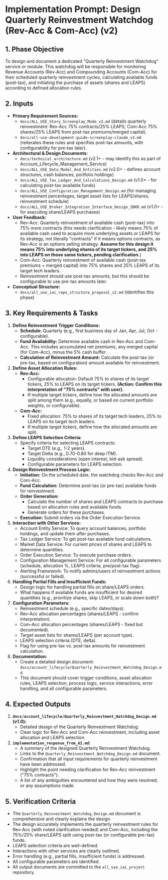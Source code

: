 # Implementation Prompt: Design Quarterly Reinvestment Watchdog (Rev-Acc & Com-Acc) (v2)

## 1. Phase Objective

To design and document a dedicated "Quarterly Reinvestment Watchdog" service or module. This watchdog will be responsible for monitoring Revenue Accounts (Rev-Acc) and Compounding Accounts (Com-Acc) for their scheduled quarterly reinvestment cycles, calculating available funds (post-tax), and initiating the purchase of assets (shares and LEAPS) according to defined allocation rules.

## 2. Inputs

*   **Primary Requirement Sources:**
    *   `docs/ALL_USE_Story_Screenplay_Mode_v3.md` (details quarterly reinvestment: Rev-Acc 75% contracts/25% LEAPS; Com-Acc 75% shares/25% LEAPS from post-tax premiums/merged capital).
    *   `docs/all-use-development-guide-screenplay-claude_v3.md` (reiterates these rules and specifies post-tax amounts, with configurability for pre-tax later).
*   **Architectural & Design Documents:**
    *   `docs/technical_architecture.md` (v2.1+ - may identify this as part of Account_Lifecycle_Management_Service)
    *   `docs/ALL_USE_Data_Model_And_Entities.md` (v2.0+ - defines account structures, cash balances, portfolio holdings)
    *   `docs/ALL_USE_Tax_Ledger_And_Calculations_Design.md` (v1.0+ - for calculating post-tax available funds)
    *   `docs/ALL_USE_Configuration_Management_Design.md` (for managing reinvestment percentages, target asset lists for LEAPS/shares, reinvestment schedule)
    *   `docs/ALL_USE_Broker_Integration_Interface_Design_IBKR.md` (v1.0+ - for executing share/LEAPS purchases)
*   **User Feedback:**
    *   Rev-Acc: Quarterly reinvestment of available cash (post-tax) into 75% more contracts (this needs clarification - likely means 75% of available cash used to acquire more underlying assets or LEAPS for its strategy, not literally "contracts" if it means options contracts, as Rev-Acc is an options selling strategy. **Assume for this design it means 75% into underlying shares of its target tickers, and 25% into LEAPS on those same tickers, pending clarification.**)
    *   Com-Acc: Quarterly reinvestment of available cash (post-tax premiums + merged capital) into 75% shares and 25% LEAPS of its target tech leaders.
    *   Reinvestment should use post-tax amounts, but this should be configurable to use pre-tax amounts later.
*   **Conceptual Structure:**
    *   `docs/all_use_iai_repo_structure_proposal_v2.md` (identifies this phase)

## 3. Key Requirements & Tasks

1.  **Define Reinvestment Trigger Conditions:**
    *   **Schedule:** Quarterly (e.g., first business day of Jan, Apr, Jul, Oct - configurable).
    *   **Fund Availability:** Determine available cash in Rev-Acc and Com-Acc. This includes accumulated net premiums, any merged capital (for Com-Acc), minus the 5% cash buffer.
    *   **Calculation of Reinvestment Amount:** Calculate the post-tax (or pre-tax, based on configuration) amount available for reinvestment.
2.  **Define Asset Allocation Rules:**
    *   **Rev-Acc:**
        *   Configurable allocation: Default 75% to shares of its target tickers, 25% to LEAPS on its target tickers. **(Action: Confirm this interpretation of "75% contracts" with user).**
        *   If multiple target tickers, define how the allocated amounts are split among them (e.g., equally, or based on current portfolio weights, or configurable).
    *   **Com-Acc:**
        *   Fixed allocation: 75% to shares of its target tech leaders, 25% to LEAPS on its target tech leaders.
        *   If multiple target tickers, define how the allocated amounts are split.
3.  **Define LEAPS Selection Criteria:**
    *   Specify criteria for selecting LEAPS contracts:
        *   Target DTE (e.g., 1-2 years).
        *   Target Delta (e.g., 0.70-0.80 for deep ITM).
        *   Liquidity considerations (open interest, bid-ask spread).
        *   Configurable parameters for LEAPS selection.
4.  **Design Reinvestment Process Logic:**
    *   **Initiation:** On the scheduled date, the watchdog checks Rev-Acc and Com-Acc.
    *   **Fund Calculation:** Determine post-tax (or pre-tax) available funds for reinvestment.
    *   **Order Generation:**
        *   Calculate the number of shares and LEAPS contracts to purchase based on allocation rules and available funds.
        *   Generate orders for these purchases.
    *   **Execution:** Submit orders via the Order Execution Service.
5.  **Interaction with Other Services:**
    *   Account Entity Service: To query account balances, portfolio holdings, and update them after purchases.
    *   Tax Ledger Service: To get post-tax available fund calculations.
    *   Market Data Service: For current prices of shares and LEAPS to determine quantities.
    *   Order Execution Service: To execute purchase orders.
    *   Configuration Management Service: For all configurable parameters (schedule, allocation %, LEAPS criteria, pre/post-tax flag).
    *   Alerting Framework: To notify admins/users of reinvestment actions (successful or failed).
6.  **Handling Partial Fills and Insufficient Funds:**
    *   Design logic for handling partial fills on share/LEAPS orders.
    *   What happens if available funds are insufficient for desired quantities (e.g., prioritize shares, skip LEAPS, or scale down both)?
7.  **Configuration Parameters:**
    *   Reinvestment schedule (e.g., specific dates/days).
    *   Rev-Acc allocation percentages (shares/LEAPS - confirm interpretation).
    *   Com-Acc allocation percentages (shares/LEAPS - fixed but documented).
    *   Target asset lists for shares/LEAPS (per account type).
    *   LEAPS selection criteria (DTE, delta).
    *   Flag for using pre-tax vs. post-tax amounts for reinvestment calculation.
8.  **Documentation:**
    *   Create a detailed design document: `docs/account_lifecycle/Quarterly_Reinvestment_Watchdog_Design.md`.
    *   This document should cover trigger conditions, asset allocation rules, LEAPS selection, process logic, service interactions, error handling, and all configurable parameters.

## 4. Expected Outputs

1.  **`docs/account_lifecycle/Quarterly_Reinvestment_Watchdog_Design.md` (v1.0):**
    *   Detailed design of the Quarterly Reinvestment Watchdog.
    *   Clear logic for Rev-Acc and Com-Acc reinvestment, including asset allocation and LEAPS selection.
2.  **`implementation_response_from_AI.md`:**
    *   A summary of the designed Quarterly Reinvestment Watchdog.
    *   Links to the `Quarterly_Reinvestment_Watchdog_Design.md` document.
    *   Confirmation that all input requirements for quarterly reinvestment have been addressed.
    *   Highlight the point needing clarification for Rev-Acc reinvestment ("75% contracts").
    *   A list of any ambiguities encountered and how they were resolved, or any assumptions made.

## 5. Verification Criteria

*   The `Quarterly_Reinvestment_Watchdog_Design.md` document is comprehensive and clearly explains the design.
*   The design accurately implements the quarterly reinvestment rules for Rev-Acc (with noted clarification needed) and Com-Acc, including the 75%/25% share/LEAPS split using post-tax (or configurable pre-tax) funds.
*   LEAPS selection criteria are well-defined.
*   Interactions with other services are clearly outlined.
*   Error handling (e.g., partial fills, insufficient funds) is addressed.
*   All configurable parameters are identified.
*   All output documents are committed to the `all_use_iai_project` repository.

